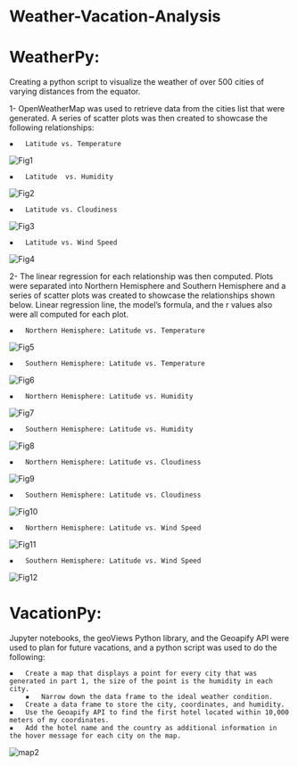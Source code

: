 # Weather-Vacation-Analysis

# WeatherPy:

Creating a python script to visualize the weather of over 500 cities of varying distances from the equator.

 1- OpenWeatherMap was used to retrieve data from the cities list that were generated. A series of scatter plots was then created to showcase the following relationships:

	▪	Latitude vs. Temperature
  ![Fig1](https://github.com/M0412/python-api-challenge/assets/133132845/64c0107e-24c6-4c47-8d3e-a4833c4a386b)

      
	▪	Latitude  vs. Humidity
  ![Fig2](https://github.com/M0412/python-api-challenge/assets/133132845/60ef396a-c2f3-40c9-9921-e68590085a4b)

      
	▪	Latitude vs. Cloudiness
  ![Fig3](https://github.com/M0412/python-api-challenge/assets/133132845/f5d60628-0590-41a2-ada8-f5795a282371)
    
      
	▪	Latitude vs. Wind Speed
  ![Fig4](https://github.com/M0412/python-api-challenge/assets/133132845/545cb577-1090-4f5b-99ae-0857bd0c7af6)
 
      
2- The linear regression for each relationship was then computed. Plots were separated into Northern Hemisphere and Southern Hemisphere and a series of scatter plots was created to showcase the relationships shown below. Linear regression line, the model’s formula, and the r values also were all computed for each plot.

	▪	Northern Hemisphere: Latitude vs. Temperature
  ![Fig5](https://github.com/M0412/python-api-challenge/assets/133132845/d7ec9864-68cc-4080-9138-5cf5d4747598)

	▪	Southern Hemisphere: Latitude vs. Temperature
  ![Fig6](https://github.com/M0412/python-api-challenge/assets/133132845/e21bc661-5088-4e5e-ad37-0ca684293cb6)

	▪	Northern Hemisphere: Latitude vs. Humidity
  ![Fig7](https://github.com/M0412/python-api-challenge/assets/133132845/b240aa72-1904-4341-8c76-2c8d1c40826d)

	▪	Southern Hemisphere: Latitude vs. Humidity
  ![Fig8](https://github.com/M0412/python-api-challenge/assets/133132845/e0d87b7d-d179-4749-ae13-17737efcba0a)

	▪	Northern Hemisphere: Latitude vs. Cloudiness
  ![Fig9](https://github.com/M0412/python-api-challenge/assets/133132845/68124047-80d1-4141-833b-2924b415bab5)
 
	▪	Southern Hemisphere: Latitude vs. Cloudiness
  ![Fig10](https://github.com/M0412/python-api-challenge/assets/133132845/c493b275-2050-49ec-89c8-f6ee1e555047)
 
	▪	Northern Hemisphere: Latitude vs. Wind Speed
  ![Fig11](https://github.com/M0412/python-api-challenge/assets/133132845/8385464f-24a8-413e-8ee8-b626c66d6fca)

	▪	Southern Hemisphere: Latitude vs. Wind Speed
  ![Fig12](https://github.com/M0412/python-api-challenge/assets/133132845/ad41d0ee-b60f-4bac-a774-0b64e1ae3378)


# VacationPy:

Jupyter notebooks, the geoViews Python library, and the Geoapify API were used to plan for future vacations, and a python script was used to do the following:

	▪	Create a map that displays a point for every city that was generated in part 1, the size of the point is the humidity in each city.
        ▪	Narrow down the data frame to the ideal weather condition.
	▪	Create a data frame to store the city, coordinates, and humidity.
	▪	Use the Geoapify API to find the first hotel located within 10,000 meters of my coordinates.
	▪	Add the hotel name and the country as additional information in the hover message for each city on the map.
     
 
![map2](https://github.com/M0412/python-api-challenge/assets/133132845/4c66d678-0ce0-446e-b9a0-7a65d7856d07)



